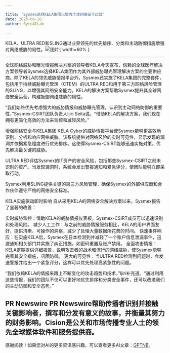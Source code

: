 ```yaml
---

title: 'Sysmex选择KELA集团以增强全球网络安全运营'
date: 2025-06-18
author: ByteAILab

---
```


KELA、ULTRA RED和SLING通过业界领先的优先排序、分类和主动防御措施增强对网络威胁的韧性。![图片](https://ai-techpark.com/wp-content/uploads/Sysmex.jpg){ width=60% }

---
全球网络威胁和曝光情报解决方案的领导者KELA今天宣布，信赖的全球医疗解决方案领导者Sysmex选择KELA集团作为其外部威胁曝光管理解决方案的主要供应商。除了KELA的领先威胁情报平台外，Sysmex还实施了KELA集团的完整套件，包括用于持续威胁曝光管理（CTEM）的ULTRA RED和用于第三方网络风险管理的SLING，以增强其网络安全能力。KELA的解决方案帮助Sysmex提升其全球网络安全运营，构建抵御网络威胁的韧性。

“我们始终优先考虑强大的威胁情报和威胁曝光管理，认识到主动网络防御的重要性，”Sysmex-CSIRT团队负责人Ijiri Seita说。“借助KELA的解决方案，我们现在拥有更简化高效的方法来监控和减轻风险。”

增强网络安全与KELA集团
KELA Cyber的威胁情报平台使Sysmex能够更高效地识别、分析和响应网络威胁。该系统提供对网络风险的实时可见性，显示发现的漏洞并依据紧急程度进行优先排序。这使得Sysmex-CSIRT能够迅速实施对策，优先解决最关键的威胁。

ULTRA RED评估Sysmex的IT资产的安全风险，包括那些Sysmex-CSIRT之前未识别的资产。当发现漏洞时，系统会发出警报通知和紧急评分，使团队能够立即采取行动。

Sysmex利用SLING提供关键的第三方风险管理，确保Sysmex的外部供应商和合作伙伴遵守严格的网络安全标准。

KELA实施驱动即时影响
自从采用KELA的网络安全解决方案以来，Sysmex报告了显著的改善：

实时威胁监控：借助KELA的威胁情报仪表板，Sysmex-CSIRT成员可以迅速识别和处理风险。
减少人工工作：与之前的威胁情报服务相比，KELA的用户界面友好，提供清晰、可操作的洞察，减少了处理大量数据所花费的时间。
快速事件响应：在实施KELA后，Sysmex在日本检测到并减轻了一个账户信息泄漏事件，迅速通知相关部门并实施了纠正措施，如密码重置及账户禁用。
全面攻击情报：KELA定期提供详细报告，说明攻击者的战术和流行的网络威胁，使Sysmex能够完善其安全措施，巩固防御。
更大的可见性：当ULTRA RED检测到问题时，会发送警报并给出一个紧急评分，这样可以优先处理高紧急性的问题。

“我们依赖KELA的情报来跟上不断变化的攻击趋势和技术，”Ijiri补充道。“通过利用这些情报，我们的团队不仅可以更好地优先排序和分类安全事件，还可以改进我们的主动防御和安全态势。”

PR Newswire
PR Newswire帮助传播者识别并接触关键影响者，撰写和分发有意义的故事，并衡量其努力的财务影响。Cision是公关和市场传播专业人士的领先全球媒体软件和服务提供商。
---
感谢阅读！如果您对AI的更多资讯感兴趣，可以查看更多AI文章：[GPTNB](https://gptnb.com)。